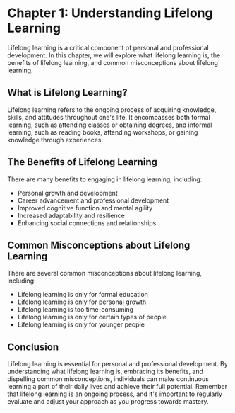 Chapter 1: Understanding Lifelong Learning
==========================================

Lifelong learning is a critical component of personal and professional development. In this chapter, we will explore what lifelong learning is, the benefits of lifelong learning, and common misconceptions about lifelong learning.

What is Lifelong Learning?
--------------------------

Lifelong learning refers to the ongoing process of acquiring knowledge, skills, and attitudes throughout one's life. It encompasses both formal learning, such as attending classes or obtaining degrees, and informal learning, such as reading books, attending workshops, or gaining knowledge through experiences.

The Benefits of Lifelong Learning
---------------------------------

There are many benefits to engaging in lifelong learning, including:

* Personal growth and development
* Career advancement and professional development
* Improved cognitive function and mental agility
* Increased adaptability and resilience
* Enhancing social connections and relationships

Common Misconceptions about Lifelong Learning
---------------------------------------------

There are several common misconceptions about lifelong learning, including:

* Lifelong learning is only for formal education
* Lifelong learning is only for personal growth
* Lifelong learning is too time-consuming
* Lifelong learning is only for certain types of people
* Lifelong learning is only for younger people

Conclusion
----------

Lifelong learning is essential for personal and professional development. By understanding what lifelong learning is, embracing its benefits, and dispelling common misconceptions, individuals can make continuous learning a part of their daily lives and achieve their full potential. Remember that lifelong learning is an ongoing process, and it's important to regularly evaluate and adjust your approach as you progress towards mastery.


